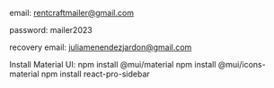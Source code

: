 email: rentcraftmailer@gmail.com

password: mailer2023

recovery email: juliamenendezjardon@gmail.com

Install Material UI:
npm install @mui/material
npm install @mui/icons-material
npm install react-pro-sidebar
